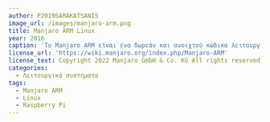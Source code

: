 ```yaml
---
author: P2019SARAKATSANIS   
image_url: /images/manjaro-arm.png
title: Manjaro ARM Linux
year: 2016
caption: 'Το Manjaro ARM είναι ένα δωρεάν και ανοιχτού κώδικα λειτουργικό σύστημα βασισμένο στο Arch Linux, σχεδιασμένο να τρέχει σε συσκευές που βασίζονται σε ARM όπως το Raspberry Pi και άλλους υπολογιστές με μία πλακέτα. Παρέχει μια φιλική προς το χρήστη και προσαρμόσιμη εμπειρία Linux, με ένα ευρύ φάσμα προεγκατεστημένου λογισμικού και εργαλείων για προγραμματισμό, πολυμέσα και καθημερινή χρήση.'
license_url: 'https://wiki.manjaro.org/index.php/Manjaro-ARM'
license_text: Copyright 2022 Manjaro GmbH & Co. KG All rights reserved 
categories:
  - Λειτουργικά συστήματα
tags:
  - Manjaro ARM
  - Linux
  - Raspberry Pi 
---
```

